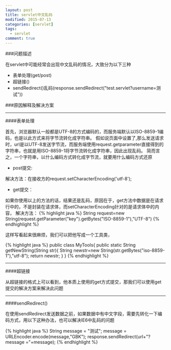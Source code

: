 ```yaml
---
layout: post
title: servlet中文乱码
modified: 2015-07-13
categories: [servlet]
tags:
  - servlet
comment: true
---
```


###问题描述

在servlet中可能经常会出现中文乱码的情况，大致分为以下三种
* 表单处理(get/post)
* 超链接(<a href="www.baidu.com?name=测试"></a>)
* sendRedirect()乱码(response.sendRedirect("test.servlet?username=测试"))

###原因解释及解决方案

------------------------------------------------------

####表单处理

首先，浏览器默认一般都是UTF-8的方式编码的，而服务端默认以ISO-8859-1编码，也是以此方式来将字节流转化成字符串。
假如说页面中设置了<code><meta charset=utf-8></code>,那么发送请求时，url是以UTF-8发送字节流，而服务端使用request.getparameter直接得到的字符串，也就是用ISO-8859-1将字节流转化成字符串，因此出现乱码。
简而言之，一个字符串，以什么编码方式转化成字节流，就要用什么编码方式还原

* post提交:

解决方法：在接收方的request.setCharacterEncoding('utf-8');

* get提交：

如果你使用以上的方法的话，结果还是乱码，原因在于，get方法中数据是在请求行中的，不是封装在请求体，而setCharacterEncoding针对的是请求体中的内容，
解决方法：
{% highlight java %}
String request=new String(request.getParameter("key").getBytes("ISO-8859-1"),"UTF-8")
{% endhighlight %}

这样写看起来很麻烦，我们可以把他写成一个工具类，

{% highlight java %}
public class MyTools{
	public static String getNewString(String str){
	String newstr=new String(str.getBytes("iso-8859-1"),"utf-8");
	return newstr;
	}
}
{% endhighlight %}

------------------------------------------------------


####超链接

从超链接的格式上可以看到，他本质上使用的get方式提交，那我们可以使用get提交的解决方案来解决此问题

------------------------------------------------------

####sendRedirect()

在使用sendRedirect发送数据之前，如果数据中有中文字段，需要先转化一下编码方式，用以下这种办法，也可以解决IE6中乱码的问题

{% highlight java %}
String message = "测试";
message = URLEncoder.encode(message,"GBK");
response.sendRedirect(url+"?message ="+message);
{% endhighlight %}

